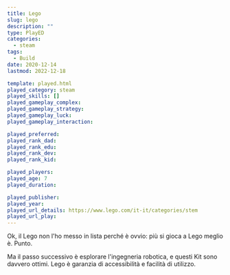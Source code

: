 ```yaml
---
title: Lego
slug: lego
description: ""
type: PlayED
categories:
  - steam
tags:
  - Build
date: 2020-12-14
lastmod: 2022-12-18

template: played.html
played_category: steam
played_skills: []
played_gameplay_complex: 
played_gameplay_strategy: 
played_gameplay_luck: 
played_gameplay_interaction: 

played_preferred:
played_rank_dad: 
played_rank_edu: 
played_rank_dev: 
played_rank_kid: 

played_players: 
played_age: 7
played_duration: 

played_publisher: 
played_year: 
played_url_details: https://www.lego.com/it-it/categories/stem
played_url_play: 
---
```


Ok, il Lego non l'ho messo in lista perché è ovvio: più si gioca a Lego meglio è. Punto.

Ma il passo successivo è esplorare l'ingegneria robotica, e questi Kit sono davvero ottimi. Lego è garanzia di accessibilità e facilità di utilizzo.

